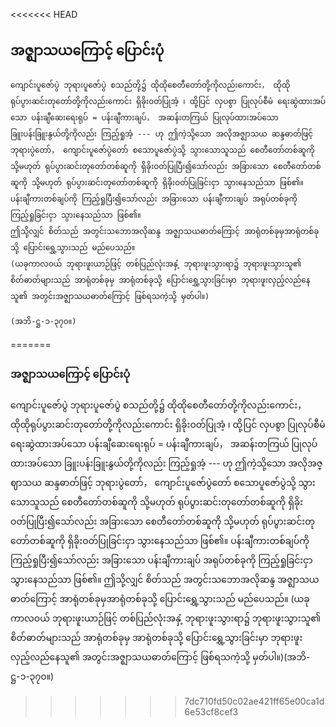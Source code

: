 <<<<<<< HEAD
## အဇ္ဈာသယကြောင့် ပြောင်းပုံ

    ကျောင်းပူဇော်ပွဲ ဘုရားပူဇော်ပွဲ စသည်တို့၌ ထိုထိုစေတီတော်တို့ကိုလည်းကောင်း， ထိုထိုရုပ်ပွားဆင်းတုတော်တို့ကိုလည်းကောင်း ရှိခိုးဝတ်ပြုအံ့ ၊ ထို့ပြင် လှပစွာ ပြုလုပ်စီမံ ရေးဆွဲထားအပ်သော ပန်းချီဆေးရေးရုပ် = ပန်းချီကားချပ်， အဆန်းတကြယ် ပြုလုပ်ထားအပ်သော ခြူးပန်းခြူးနွယ်တို့ကိုလည်း ကြည့်ရှုအံ့ --- ဟု ဤကဲ့သို့သော အလိုအဇ္ဈာသယ ဆန္ဒဓာတ်ဖြင့် ဘုရားပွဲတော်， ကျောင်းပူဇော်ပွဲတော် စသောပူဇော်ပွဲသို့ သွားသောသူသည် စေတီတော်တစ်ဆူကို သို့မဟုတ် ရုပ်ပွားဆင်းတုတော်တစ်ဆူကို ရှိခိုးဝတ်ပြုပြီး၍သော်လည်း အခြားသော စေတီတော်တစ်ဆူကို သို့မဟုတ် ရုပ်ပွားဆင်းတုတော်တစ်ဆူကို ရှိခိုးဝတ်ပြုခြင်းငှာ သွားနေသည်သာ ဖြစ်၏။ ပန်းချီကားတစ်ချပ်ကို ကြည့်ရှုပြီး၍သော်လည်း အခြားသော ပန်းချီကားချပ် အရုပ်တစ်ခုကို ကြည့်ရှုခြင်းငှာ သွားနေသည်သာ ဖြစ်၏။ 
    ဤသို့လျှင် စိတ်သည် အတွင်းသဘောအလိုဆန္ဒ အဇ္ဈာသယဓာတ်ကြောင့် အာရုံတစ်ခုမှအာရုံတစ်ခုသို့ ပြောင်းရွှေ့သွားသည် မည်ပေသည်။ 
    (ယခုကာလဝယ် ဘုရားဖူးယာဉ်ဖြင့် တစ်ပြည်လုံးအနှံ့ ဘုရားဖူးသွားရာ၌ ဘုရားဖူးသွားသူ၏ စိတ်ဓာတ်များသည် အာရုံတစ်ခုမှ အာရုံတစ်ခုသို့ ပြောင်းရွှေ့သွားခြင်းမှာ ဘုရားဖူးလှည့်လည်နေသူ၏ အတွင်းအဇ္ဈာသယဓာတ်ကြောင့် ဖြစ်ရသကဲ့သို့ မှတ်ပါ။)
    
    (အဘိ-ဋ္ဌ-၁-၃၇၀။)
=======
### အဇ္ဈာသယကြောင့် ပြောင်းပုံ

ကျောင်းပူဇော်ပွဲ ဘုရားပူဇော်ပွဲ စသည်တို့၌ ထိုထိုစေတီတော်တို့ကိုလည်းကောင်း， ထိုထိုရုပ်ပွားဆင်းတုတော်တို့ကိုလည်းကောင်း ရှိခိုးဝတ်ပြုအံ့ ၊ ထို့ပြင် လှပစွာ ပြုလုပ်စီမံ ရေးဆွဲထားအပ်သော ပန်းချီဆေးရေးရုပ် = ပန်းချီကားချပ်， အဆန်းတကြယ် ပြုလုပ်ထားအပ်သော ခြူးပန်းခြူးနွယ်တို့ကိုလည်း ကြည့်ရှုအံ့ --- ဟု ဤကဲ့သို့သော အလိုအဇ္ဈာသယ ဆန္ဒဓာတ်ဖြင့် ဘုရားပွဲတော်， ကျောင်းပူဇော်ပွဲတော် စသောပူဇော်ပွဲသို့ သွားသောသူသည် စေတီတော်တစ်ဆူကို သို့မဟုတ် ရုပ်ပွားဆင်းတုတော်တစ်ဆူကို ရှိခိုးဝတ်ပြုပြီး၍သော်လည်း အခြားသော စေတီတော်တစ်ဆူကို သို့မဟုတ် ရုပ်ပွားဆင်းတုတော်တစ်ဆူကို ရှိခိုးဝတ်ပြုခြင်းငှာ သွားနေသည်သာ ဖြစ်၏။ ပန်းချီကားတစ်ချပ်ကို ကြည့်ရှုပြီး၍သော်လည်း အခြားသော ပန်းချီကားချပ် အရုပ်တစ်ခုကို ကြည့်ရှုခြင်းငှာ သွားနေသည်သာ ဖြစ်၏။ 
ဤသို့လျှင် စိတ်သည် အတွင်းသဘောအလိုဆန္ဒ အဇ္ဈာသယဓာတ်ကြောင့် အာရုံတစ်ခုမှအာရုံတစ်ခုသို့ ပြောင်းရွှေ့သွားသည် မည်ပေသည်။ 
(ယခုကာလဝယ် ဘုရားဖူးယာဉ်ဖြင့် တစ်ပြည်လုံးအနှံ့ ဘုရားဖူးသွားရာ၌ ဘုရားဖူးသွားသူ၏ စိတ်ဓာတ်များသည် အာရုံတစ်ခုမှ အာရုံတစ်ခုသို့ ပြောင်းရွှေ့သွားခြင်းမှာ ဘုရားဖူးလှည့်လည်နေသူ၏ အတွင်းအဇ္ဈာသယဓာတ်ကြောင့် ဖြစ်ရသကဲ့သို့ မှတ်ပါ။)(အဘိ-ဋ္ဌ-၁-၃၇၀။)
>>>>>>> 7dc710fd50c02ae421ff65e00ca1d6e53cf8cef3
